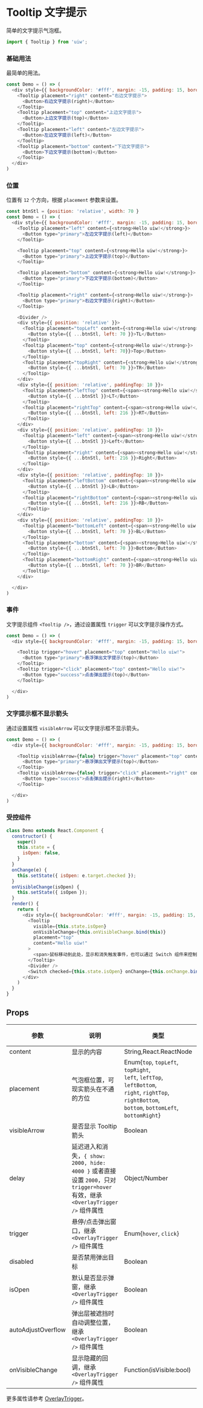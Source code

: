Tooltip 文字提示
===

简单的文字提示气泡框。

```jsx
import { Tooltip } from 'uiw';
```

### 基础用法

最简单的用法。

<!--DemoStart--> 
```js
const Demo = () => (
  <div style={{ backgroundColor: '#fff', margin: -15, padding: 15, borderRadius: '5px 5px 0 0' }}>
    <Tooltip placement="right" content="右边文字提示">
      <Button>右边文字提示(right)</Button>
    </Tooltip>
    <Tooltip placement="top" content="上边文字提示">
      <Button>上边文字提示(top)</Button>
    </Tooltip>
    <Tooltip placement="left" content="左边文字提示">
      <Button>左边文字提示(left)</Button>
    </Tooltip>
    <Tooltip placement="bottom" content="下边文字提示">
      <Button>下边文字提示(bottom)</Button>
    </Tooltip>
  </div>
)
```
<!--End-->

### 位置

位置有 `12` 个方向，根据 `placement` 参数来设置。

<!--DemoStart-->
```js
const btnStl = {position: 'relative', width: 70 }
const Demo = () => (
  <div style={{ backgroundColor: '#fff', margin: -15, padding: 15, borderRadius: '5px 5px 0 0' }}>
    <Tooltip placement="left" content={<strong>Hello uiw!</strong>}>
      <Button type="primary">左边文字提示(left)</Button>
    </Tooltip>

    <Tooltip placement="top" content={<strong>Hello uiw!</strong>}>
      <Button type="primary">上边文字提示(top)</Button>
    </Tooltip>

    <Tooltip placement="bottom" content={<strong>Hello uiw!</strong>}>
      <Button type="primary">下边文字提示(bottom)</Button>
    </Tooltip>

    <Tooltip placement="right" content={<strong>Hello uiw!</strong>}>
      <Button type="primary">右边文字提示(right)</Button>
    </Tooltip>

    <Divider />
    <div style={{ position: 'relative' }}>
      <Tooltip placement="topLeft" content={<strong>Hello uiw!</strong>}>
        <Button style={{ ...btnStl, left: 70 }}>TL</Button>
      </Tooltip>
      <Tooltip placement="top" content={<strong>Hello uiw!</strong>}>
        <Button style={{ ...btnStl, left: 70}}>Top</Button>
      </Tooltip>
      <Tooltip placement="topRight" content={<strong>Hello uiw!</strong>}>
        <Button style={{ ...btnStl, left: 70 }}>TR</Button>
      </Tooltip>
    </div>
    <div style={{ position: 'relative', paddingTop: 10 }}>
      <Tooltip placement="leftTop" content={<span><strong>Hello uiw!</strong> 位置有 12 个方向，根据 placement 参数来设置。</span>}>
        <Button style={{ ...btnStl }}>LT</Button>
      </Tooltip>
      <Tooltip placement="rightTop" content={<span><strong>Hello uiw!</strong> 位置有 12 个方向，根据 placement 参数来设置。</span>}>
        <Button style={{ ...btnStl, left: 216 }}>RT</Button>
      </Tooltip>
    </div>
    <div style={{ position: 'relative', paddingTop: 10 }}>
      <Tooltip placement="left" content={<span><strong>Hello uiw!</strong> 位置有 12 个方向，根据 placement 参数来设置。</span>}>
        <Button style={{ ...btnStl }}>Left</Button>
      </Tooltip>
      <Tooltip placement="right" content={<span><strong>Hello uiw!</strong> 位置有 12 个方向，根据 placement 参数来设置。</span>}>
        <Button style={{ ...btnStl, left: 216 }}>Right</Button>
      </Tooltip>
    </div>
    <div style={{ position: 'relative', paddingTop: 10 }}>
      <Tooltip placement="leftBottom" content={<span><strong>Hello uiw!</strong> 位置有 12 个方向，根据 placement 参数来设置。</span>}>
        <Button style={{ ...btnStl }}>LB</Button>
      </Tooltip>
      <Tooltip placement="rightBottom" content={<span><strong>Hello uiw!</strong> 位置有 12 个方向，根据 placement 参数来设置。</span>}>
        <Button style={{ ...btnStl, left: 216 }}>RB</Button>
      </Tooltip>
    </div>
    <div style={{ position: 'relative', paddingTop: 10 }}>
      <Tooltip placement="bottomLeft" content={<span><strong>Hello uiw!</strong> 位置有 12 个方向，根据 placement 参数来设置。</span>}>
        <Button style={{ ...btnStl, left: 70 }}>BL</Button>
      </Tooltip>
      <Tooltip placement="bottom" content={<span><strong>Hello uiw!</strong> 位置有 12 个方向，根据 placement 参数来设置。</span>}>
        <Button style={{ ...btnStl, left: 70 }}>Bottom</Button>
      </Tooltip>
      <Tooltip placement="bottomRight" content={<span><strong>Hello uiw!</strong> 位置有 12 个方向，根据 placement 参数来设置。</span>}>
        <Button style={{ ...btnStl, left: 70 }}>BR</Button>
      </Tooltip>
    </div>

  </div>
)
```
<!--End-->

### 事件

文字提示组件 `<Tooltip />`，通过设置属性 `trigger` 可以文字提示操作方式。

<!--DemoStart-->
```js
const Demo = () => (
  <div style={{ backgroundColor: '#fff', margin: -15, padding: 15, borderRadius: '5px 5px 0 0' }}>

    <Tooltip trigger="hover" placement="top" content="Hello uiw!">
      <Button type="primary">悬浮弹出文字提示(top)</Button>
    </Tooltip>
    <Tooltip trigger="click" placement="top" content="Hello uiw!">
      <Button type="success">点击弹出提示(top)</Button>
    </Tooltip>

  </div>
)
```
<!--End-->

### 文字提示框不显示箭头

通过设置属性 `visibleArrow` 可以文字提示框不显示箭头。

<!--DemoStart-->
```js
const Demo = () => (
  <div style={{ backgroundColor: '#fff', margin: -15, padding: 15, borderRadius: '5px 5px 0 0' }}>

    <Tooltip visibleArrow={false} trigger="hover" placement="top" content="Hello uiw!">
      <Button type="primary">悬浮弹出文字提示(top)</Button>
    </Tooltip>
    <Tooltip visibleArrow={false} trigger="click" placement="right" content="Hello uiw!">
      <Button type="success">点击弹出提示(right)</Button>
    </Tooltip>

  </div>
)
```
<!--End-->

### 受控组件

<!--DemoStart-->
```js
class Demo extends React.Component {
  constructor() {
    super()
    this.state = {
      isOpen: false,
    }
  }
  onChange(e) {
    this.setState({ isOpen: e.target.checked });
  }
  onVisibleChange(isOpen) {
    this.setState({ isOpen });
  }
  render() {
    return (
      <div style={{ backgroundColor: '#fff', margin: -15, padding: 15, borderRadius: '5px 5px 0 0' }}>
        <Tooltip
          visible={this.state.isOpen}
          onVisibleChange={this.onVisibleChange.bind(this)}
          placement="top"
          content="Hello uiw!"
        >
          <span>鼠标移动到此处，显示和消失触发事件，也可以通过 Switch 组件来控制</span>
        </Tooltip>
        <Divider />
        <Switch checked={this.state.isOpen} onChange={this.onChange.bind(this)} />
      </div>
    )
  }
}
```
<!--End-->


## Props

| 参数 | 说明 | 类型 | 默认值 |
|--------- |-------- |--------- |-------- |
| content | 显示的内容 | String,React.ReactNode | - |
| placement | 气泡框位置，可现实箭头在不通的方位 | Enum{`top`, `topLeft`, `topRight`,<br /> `left`, `leftTop`, `leftBottom`,<br /> `right`, `rightTop`, `rightBottom`,<br /> `bottom`, `bottomLeft`, `bottomRight`} | `top` |
| visibleArrow | 是否显示 Tooltip 箭头 | Boolean | `true` |
| delay | 延迟进入和消失，`{ show: 2000, hide: 4000 }` 或者直接设置 `2000`，只对 `trigger=hover` 有效，继承 `<OverlayTrigger />` 组件属性 | Object/Number | - |
| trigger | 悬停/点击弹出窗口，继承 `<OverlayTrigger />` 组件属性 | Enum{`hover`, `click`} | `hover` |
| disabled | 是否禁用弹出目标 | Boolean | `false` |
| isOpen | 默认是否显示弹窗，继承 `<OverlayTrigger />` 组件属性 | Boolean | `false` |
| autoAdjustOverflow | 弹出层被遮挡时自动调整位置，继承 `<OverlayTrigger />` 组件属性 | Boolean | `false` |
| onVisibleChange | 显示隐藏的回调，继承 `<OverlayTrigger />` 组件属性 | Function(isVisible:bool) | - |

更多属性请参考 [OverlayTrigger](#/components/overlay-trigger)。

